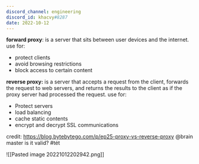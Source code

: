 ```yaml
---
discord_channel: engineering
discord_id: khacvy#8287
date: 2022-10-12
---
```


**forward proxy**:  is a server that sits between user devices and the internet.
  use for:
  - protect clients
  - avoid browsing restrictions
  - block access to certain content

**reverse proxy:**  is a server that accepts a request from the client, forwards the request to web servers, and returns the results to the client as if the proxy server had processed the request.
 use for:
  - Protect servers
  - load balancing
  -  cache static contents
  - encrypt and decrypt SSL communications 

credit: https://blog.bytebytego.com/p/ep25-proxy-vs-reverse-proxy 
@brain master is it valid? 
#tét

![[Pasted image 20221012202942.png]]